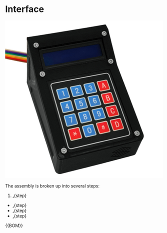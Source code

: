 # Interface

![](images/part04/final.jpg)



The assembly is broken up into several steps:

1. [.](1_printing.md){step}
* [.](2_interaction_pane.md){step}
* [.](3_electronics.md){step}
* [.](4_close.md){step}

{{BOM}}


